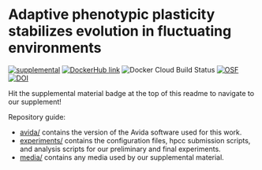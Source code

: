 # Adaptive phenotypic plasticity stabilizes evolution in fluctuating environments

[![supplemental](https://img.shields.io/badge/go%20to-supplemental%20material-ff69b4)](https://lalejini.com/evolutionary-consequences-of-plasticity/)
[![DockerHub link](https://img.shields.io/badge/DockerHub-Hosted-blue)](https://hub.docker.com/r/amlalejini/evolutionary-consequences-of-plasticity)
![Docker Cloud Build Status](https://img.shields.io/docker/cloud/build/amlalejini/evolutionary-consequences-of-plasticity)
[![OSF](https://img.shields.io/badge/data%20%40%20OSF-10.17605%2FOSF.IO%2FSAV2C-blue)](https://osf.io/sav2c/)
[![DOI](https://zenodo.org/badge/286621009.svg)](https://zenodo.org/badge/latestdoi/286621009)

Hit the supplemental material badge at the top of this readme to navigate to our supplement!

Repository guide:

- [avida/](https://github.com/amlalejini/evolutionary-consequences-of-plasticity/tree/master/avida) contains the version of the Avida software used for this work.
- [experiments/](https://github.com/amlalejini/evolutionary-consequences-of-plasticity/tree/master/experiments) contains the configuration files, hpcc submission scripts, and analysis scripts for our preliminary and final experiments.
- [media/](https://github.com/amlalejini/evolutionary-consequences-of-plasticity/tree/master/media) contains any media used by our supplemental material.
